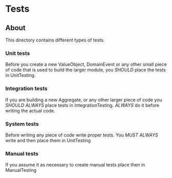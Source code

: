 # Tests

## About
This directory contains different types of tests.

### Unit tests
Before you create a new ValueObject, DomainEvent or any other small piece of code that is used to build the larger module, you *SHOULD* place the tests in UnitTesting.

### Integration tests
If you are building a new Aggregate, or any other larger piece of code you *SHOULD ALWAYS* place tests in IntegrationTesting. *ALWAYS* do it before writing the actual code.

### System tests
Before writing any piece of code write proper tests. You *MUST ALWAYS* write and then place them in UnitTesting

### Manual tests
If you assume it as necessary to create manual tests place then in ManualTesting
